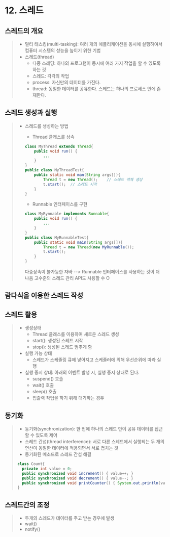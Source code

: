 # 12. 스레드
## 스레드의 개요
> - 멀티 태스킹(multi-tasking): 여러 개의 애플리케이션을 동시에 실행하여서 컴퓨터 시스템의 성능을 높이기 위한 기법
> - 스레드(thread)
> 	- 다중 스레딩: 하나의 프로그램이 동시에 여러 가지 작업을 할 수 있도록 하는 것
> 	- 스레드: 각각의 작업
> 	- process: 자신만의 데이터를 가진다.
> 	- thread: 동일한 데이터를 공유한다. 스레드는 하나의 프로세스 안에 존재한다.


## 스레드 생성과 실행
> - 스레드를 생성하는 방법
>	 - Thread 클래스를 상속
>
> 	```java
> 	class MyThread extends Thread{
> 		public void run() {
>			...
>		}
> 	}
> 	public class MyThreadTest{
> 		public static void man(String args[]){
>			Thread t = new Thread();	// 스레드 객체 생성
>			t.start();	// 스레드 시작
> 		}
> 	}
> 	```
>
> 	- Runnable 인터페이스를 구현
>
> 	```java
> 	class MyRynnable implements Runnable{
> 		public void run() {
>			...
> 		}
> 	}
> 	public class MyRunnableTest{
> 		public static void main(String args[]){
>			Thread t = new Thread(new MyRunnable());
>			t.start();
> 		}
> 	}
> 	```
>
> 	다중상속이 불가능한 자바 --> Runnable 인터페이스를 사용하는 것이 더 나음
> 	고수준의 스레드 관리 API도 사용할 수 O

## 람다식을 이용한 스레드 작성

## 스레드 활용
> - 생성상태
> 	- Thread 클래스를 이용하여 새로운 스레드 생성
> 	- start(): 생성된 스레드 시작
> 	- stop(): 생성된 스레드 멈추게 함
> - 실행 가능 상태
> 	- 스레드가 스케줄링 큐에 넣어지고 스케줄러에 의해 우선순위에 따라 실행
> - 실행 중지 상태: 아래의 이벤트 발생 시, 실행 중지 상태로 된다.
> 	- suspend() 호출
> 	- wait() 호출
> 	- sleep() 호출
> 	- 입출력 작업을 하기 위해 대기하는 경우

## 동기화
> - 동기화(synchronization): 한 번에 하나의 스레드 만이 공유 데이터를 접근할 수 있도록 제어
> - 스레드 간섭(thread interference): 서로 다른 스레드에서 실행되는 두 개의 연산이 동일한 데이터에 적용되면서 서로 겹치는 것
> - 동기화된 메소드로 스레드 간섭 해결
> ```java
> class Count{
> 	private int value = 0;
> 	public synchronized void increment() { value++; }
> 	public synchronized void decrement() { value--; }
> 	public synchronized void printCounter() { System.out.println(value); }
> }
> ```

## 스레드간의 조정
> - 두개의 스레드가 데이터를 주고 받는 경우에 발생
> - wait()
> - notify()
